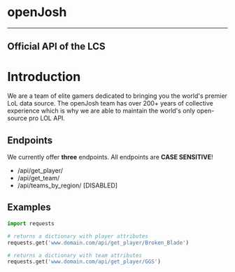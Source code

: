 openJosh
=================
-------------------------
Official API of the LCS
-------------------------

Introduction
============

We are a team of elite gamers dedicated to bringing you the world's premier LoL data source. The openJosh team has
over 200+ years of collective experience which is why we are able to maintain the world's only open-source pro LOL API.

Endpoints
----------

We currently offer **three** endpoints.
All endpoints are **CASE SENSITIVE**!

- /api/get_player/<name>
- /api/get_team/<team>
- /api/teams_by_region/<region> [DISABLED]

Examples
----------

```python
import requests

# returns a dictionary with player attributes
requests.get('www.domain.com/api/get_player/Broken_Blade')

# returns a dictionary with team attributes
requests.get('www.domain.com/api/get_player/GGS')
```